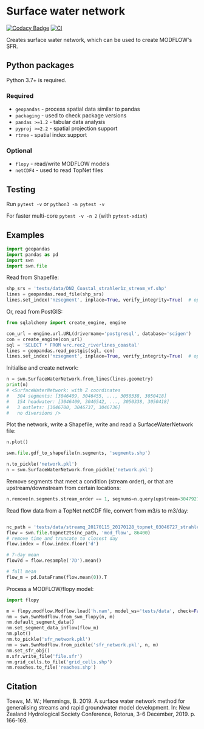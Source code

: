 # Surface water network
[![Codacy Badge](https://api.codacy.com/project/badge/Grade/420bcd8896c14f18b2077dd987c78849)](https://app.codacy.com/manual/mwtoews/surface-water-network?utm_source=github.com&utm_medium=referral&utm_content=mwtoews/surface-water-network&utm_campaign=Badge_Grade_Dashboard)
[![CI](https://github.com/mwtoews/surface-water-network/actions/workflows/ci.yml/badge.svg?branch=master)](https://github.com/mwtoews/surface-water-network/actions/workflows/ci.yml)

Creates surface water network, which can be used to create MODFLOW's SFR.


## Python packages

Python 3.7+ is required.

### Required

 - `geopandas` - process spatial data similar to pandas
 - `packaging` - used to check package versions
 - `pandas >=1.2` - tabular data analysis
 - `pyproj >=2.2` - spatial projection support
 - `rtree` - spatial index support

### Optional

 - `flopy` - read/write MODFLOW models
 - `netCDF4` - used to read TopNet files

## Testing

Run `pytest -v` or `python3 -m pytest -v`

For faster multi-core `pytest -v -n 2` (with `pytest-xdist`)

## Examples

```python
import geopandas
import pandas as pd
import swn
import swn.file
```

Read from Shapefile:
```python
shp_srs = 'tests/data/DN2_Coastal_strahler1z_stream_vf.shp'
lines = geopandas.read_file(shp_srs)
lines.set_index('nzsegment', inplace=True, verify_integrity=True)  # optional
```

Or, read from PostGIS:
```python
from sqlalchemy import create_engine, engine

con_url = engine.url.URL(drivername='postgresql', database='scigen')
con = create_engine(con_url)
sql = 'SELECT * FROM wrc.rec2_riverlines_coastal'
lines = geopandas.read_postgis(sql, con)
lines.set_index('nzsegment', inplace=True, verify_integrity=True)  # optional
```

Initialise and create network:
```python
n = swn.SurfaceWaterNetwork.from_lines(lines.geometry)
print(n)
# <SurfaceWaterNetwork: with Z coordinates
#   304 segments: [3046409, 3046455, ..., 3050338, 3050418]
#   154 headwater: [3046409, 3046542, ..., 3050338, 3050418]
#   3 outlets: [3046700, 3046737, 3046736]
#   no diversions />
```

Plot the network, write a Shapefile, write and read a SurfaceWaterNetwork file:
```python
n.plot()

swn.file.gdf_to_shapefile(n.segments, 'segments.shp')

n.to_pickle('network.pkl')
n = swn.SurfaceWaterNetwork.from_pickle('network.pkl')
```

Remove segments that meet a condition (stream order), or that are
upstream/downstream from certain locations:
```python
n.remove(n.segments.stream_order == 1, segnums=n.query(upstream=3047927))
```

Read flow data from a TopNet netCDF file, convert from m3/s to m3/day:
```python

nc_path = 'tests/data/streamq_20170115_20170128_topnet_03046727_strahler1.nc'
flow = swn.file.topnet2ts(nc_path, 'mod_flow', 86400)
# remove time and truncate to closest day
flow.index = flow.index.floor('d')

# 7-day mean
flow7d = flow.resample('7D').mean()

# full mean
flow_m = pd.DataFrame(flow.mean(0)).T
```

Process a MODFLOW/flopy model:
```python
import flopy

m = flopy.modflow.Modflow.load('h.nam', model_ws='tests/data', check=False)
nm = swn.SwnModflow.from_swn_flopy(n, m)
nm.default_segment_data()
nm.set_segment_data_inflow(flow_m)
nm.plot()
nm.to_pickle('sfr_network.pkl')
nm = swn.SwnModflow.from_pickle('sfr_network.pkl', n, m)
nm.set_sfr_obj()
m.sfr.write_file('file.sfr')
nm.grid_cells.to_file('grid_cells.shp')
nm.reaches.to_file('reaches.shp')
```

## Citation

Toews, M. W.; Hemmings, B. 2019. A surface water network method for generalising streams and rapid groundwater model development. In: New Zealand Hydrological Society Conference, Rotorua, 3-6 December, 2019. p. 166-169.
